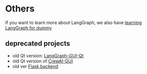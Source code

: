 # Others

If you want to learn more about LangGraph, we also have [learning LangGraph for dummy](https://github.com/LangGraph-GUI/LangGraph-learn)

## deprecated projects

* old Qt version: [LangGraph-GUI-Qt](https://github.com/LangGraph-GUI/LangGraph-GUI-Qt)
* old Qt version of [CrewAI-GUI](https://github.com/LangGraph-GUI/CrewAI-GUI)
* old ver [Flask backend](https://github.com/LangGraph-GUI/LangGraph-GUI-backend-flask)